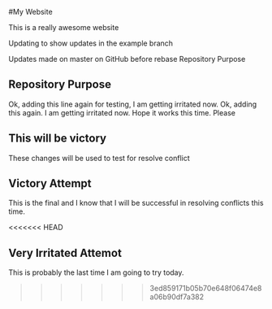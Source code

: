 #My Website

This is a really awesome website

Updating to show updates in the example branch

Updates made on master on GitHub before rebase
Repository Purpose 

## Repository Purpose
Ok, adding this line again for testing, I am getting irritated now. 
Ok, adding this again. I am getting irritated now. Hope it works this time. Please

## This will be victory

These changes will be used to test for resolve conflict

## Victory Attempt

This is the final and I know that I will be successful in resolving conflicts this time. 

<<<<<<< HEAD
## Very Irritated Attemot 

This is probably the last time I am going to try today. 
>>>>>>> 3ed859171b05b70e648f06474e8a06b90df7a382
